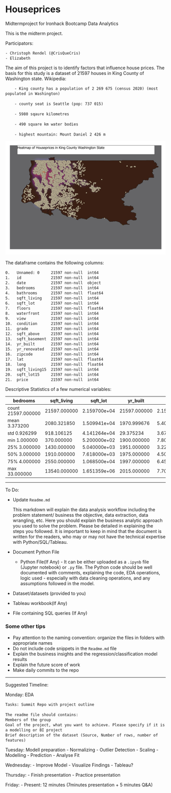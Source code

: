# Houseprices
Midtermproject for Ironhack Bootcamp Data Analytics

This is the midterm project.

Participators:

    - Christoph Rendel (@CrisQueCris)
    - Elizabeth

The aim of this project is to identify factors that influence house prices. 
The basis for this study is a dataset of 21597 houses in King County of Washington state. 
    Wikipedia: 
    
        - King county has a population of 2 269 675 (census 2020) (most populated in Washington)
        
        - county seat is Seattle (pop: 737 015)
        
        - 5980 sqaure kilometres
        
        - 490 square km water bodies
        
        - highest mountain: Mount Daniel 2 426 m
        
 
![Heatmap](heatmapprice.jpeg) 



The dataframe contains the following columns:

    0.   Unnamed: 0     21597 non-null  int64  
    1.   id             21597 non-null  int64  
    2.   date           21597 non-null  object 
    3.   bedrooms       21597 non-null  int64  
    4.   bathrooms      21597 non-null  float64
    5.   sqft_living    21597 non-null  int64  
    6.   sqft_lot       21597 non-null  int64  
    7.   floors         21597 non-null  float64
    8.   waterfront     21597 non-null  int64 
    9.   view           21597 non-null  int64
    10.  condition      21597 non-null  int64
    11.  grade          21597 non-null  int64  
    12.  sqft_above     21597 non-null  int64 
    13.  sqft_basement  21597 non-null  int64  
    14.  yr_built       21597 non-null  int64 
    15.  yr_renovated   21597 non-null  int64 
    16.  zipcode        21597 non-null  int64  
    17.  lat            21597 non-null  float64
    18.  long           21597 non-null  float64
    19.  sqft_living15  21597 non-null  int64  
    20.  sqft_lot15     21597 non-null  int64  
    21.  price          21597 non-null  int64

Descriptive Statistics of a few numerical variables:


|            bedrooms	|    sqft_living	|    sqft_lot	 |   yr_built	    |   price    |
|-----------------------|-------------------|----------------|------------------|------------|
| count	    21597.000000|	21597.000000	|2.159700e+04	 |   21597.000000	|2.159700e+04|
| mean	    3.373200	|    2080.321850	|    1.509941e+04|	1970.999676	    |5.402966e+05|
| std	       0.926299	|    918.106125	    |4.141264e+04	 |29.375234	        |3.673681e+05|
|min	       1.000000	|    370.000000	    |5.200000e+02	 |1900.000000	    |7.800000e+04|
| 25%	       3.000000	|    1430.000000	|    5.040000e+03|	1951.000000	    |3.220000e+05|
|50%	       3.000000	|   1910.000000	    |7.618000e+03	 |1975.000000	    |4.500000e+05|
|75%	       4.000000	|   2550.000000	    |1.068500e+04	 |1997.000000	    |6.450000e+05|
|max	      33.000000	|  13540.000000	    |1.651359e+06	 |2015.000000	    |7.700000e+06|



----------------------------------------------------------------------------------------------
To Do: 

- Update `Readme.md` 

    This markdown will explain the data analysis workflow including the problem statement/ business the objective, data extraction, data wrangling, etc. Here you should explain the business analytic approach you used to solve the problem. Please be detailed in explaining the steps you followed. It is important to keep in mind that the document is written for the readers, who may or may not have the technical expertise with Python/SQL/Tableau.


- Document Python File 

    - Python File(If Any) - It can be either uploaded as a `.ipynb` file (Jupyter notebook) or `.py` file. The Python code should be well documented with comments, explaining the code, EDA operations, logic used - especially with data cleaning operations, and any assumptions followed in the model.
- Dataset/datasets (provided to you)
- Tableau workbook(If Any)
- File containing SQL queries (If Any)


### Some other tips

- Pay attention to the naming convention: organize the files in folders with appropriate names
- Do not include code snippets in the `Readme.md` file
- Explain the business insights and the regression/classification model results
- Explain the future score of work
- Make daily commits to the repo

------------------------------------------------------

Suggested Timeline:

Monday: EDA 

    Tasks: Summit Repo with project outline 

    The readme file should contains:
    Members of the group
    Goal of the project, what you want to achieve. Please specify if it is a modelling or BI project
    Brief description of the dataset (Source, Number of rows, number of features)


Tuesday: Modell preparation
    - Normalizing
    - Outlier Detection
    - Scaling
    - Modelling
    - Prediction
    - Analyse Fit


Wednesday:
    - Improve Model
    - Visualize Findings
    - Tableau?

Thursday: 
    - Finish presentation
    - Practice presentation

Friday: 
    - Present:
        12 minutes (7minutes presentation + 5 minutes Q&A)